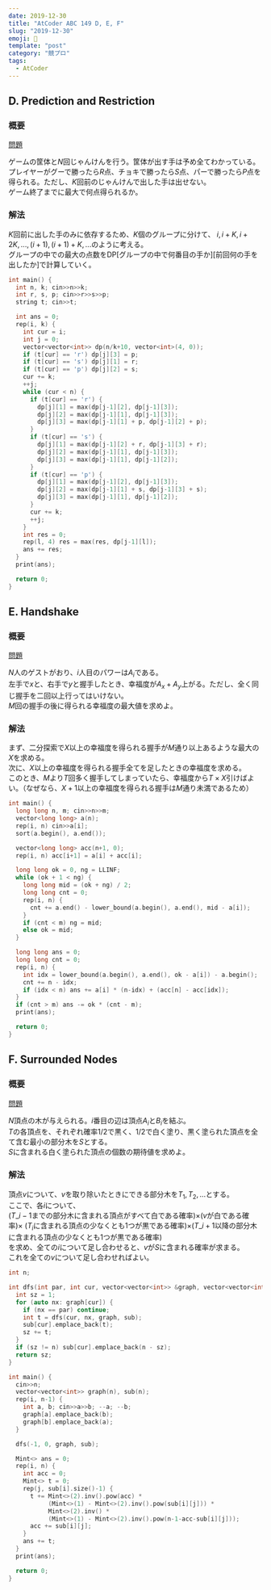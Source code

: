 ```yaml
---
date: 2019-12-30
title: "AtCoder ABC 149 D, E, F"
slug: "2019-12-30"
emoji: 🐎
template: "post"
category: "競プロ"
tags:
  - AtCoder
---
```


## D. Prediction and Restriction

### 概要

[問題](https://atcoder.jp/contests/abc149/tasks/abc149_d)

ゲームの筐体と$N$回じゃんけんを行う。筐体が出す手は予め全てわかっている。  
プレイヤーがグーで勝ったら$R$点、チョキで勝ったら$S$点、パーで勝ったら$P$点を得られる。ただし、$K$回前のじゃんけんで出した手は出せない。  
ゲーム終了までに最大で何点得られるか。

### 解法

$K$回前に出した手のみに依存するため、$K$個のグループに分けて、
$i, i+K, i+2K, ... , (i+1), (i+1)+K, ...$のように考える。  
グループの中での最大の点数をDP[グループの中で何番目の手か][前回何の手を出したか]で計算していく。

```cpp
int main() {
  int n, k; cin>>n>>k;
  int r, s, p; cin>>r>>s>>p;
  string t; cin>>t;

  int ans = 0;
  rep(i, k) {
    int cur = i;
    int j = 0;
    vector<vector<int>> dp(n/k+10, vector<int>(4, 0));
    if (t[cur] == 'r') dp[j][3] = p;
    if (t[cur] == 's') dp[j][1] = r;
    if (t[cur] == 'p') dp[j][2] = s;
    cur += k;
    ++j;
    while (cur < n) {
      if (t[cur] == 'r') {
        dp[j][1] = max(dp[j-1][2], dp[j-1][3]);
        dp[j][2] = max(dp[j-1][1], dp[j-1][3]);
        dp[j][3] = max(dp[j-1][1] + p, dp[j-1][2] + p);
      }
      if (t[cur] == 's') {
        dp[j][1] = max(dp[j-1][2] + r, dp[j-1][3] + r);
        dp[j][2] = max(dp[j-1][1], dp[j-1][3]);
        dp[j][3] = max(dp[j-1][1], dp[j-1][2]);
      }
      if (t[cur] == 'p') {
        dp[j][1] = max(dp[j-1][2], dp[j-1][3]);
        dp[j][2] = max(dp[j-1][1] + s, dp[j-1][3] + s);
        dp[j][3] = max(dp[j-1][1], dp[j-1][2]);
      }
      cur += k;
      ++j;
    }
    int res = 0;
    rep(l, 4) res = max(res, dp[j-1][l]);
    ans += res;
  }
  print(ans);

  return 0;
}
```

## E. Handshake

### 概要

[問題](https://atcoder.jp/contests/abc149/tasks/abc149_e)

$N$人のゲストがおり、$i$人目のパワーは$A_i$である。  
左手で$x$と、右手で$y$と握手したとき、幸福度が$A_x+A_y$上がる。ただし、全く同じ握手を二回以上行ってはいけない。  
$M$回の握手の後に得られる幸福度の最大値を求めよ。

### 解法

まず、二分探索で$X$以上の幸福度を得られる握手が$M$通り以上あるような最大の$X$を求める。  
次に、$X$以上の幸福度を得られる握手全てを足したときの幸福度を求める。  
このとき、$M$より$T$回多く握手してしまっていたら、幸福度から$T \times X$引けばよい。（なぜなら、$X+1$以上の幸福度を得られる握手は$M$通り未満であるため）

```cpp
int main() {
  long long n, m; cin>>n>>m;
  vector<long long> a(n);
  rep(i, n) cin>>a[i];
  sort(a.begin(), a.end());

  vector<long long> acc(n+1, 0);
  rep(i, n) acc[i+1] = a[i] + acc[i];

  long long ok = 0, ng = LLINF;
  while (ok + 1 < ng) {
    long long mid = (ok + ng) / 2;
    long long cnt = 0;
    rep(i, n) {
      cnt += a.end() - lower_bound(a.begin(), a.end(), mid - a[i]);
    }
    if (cnt < m) ng = mid;
    else ok = mid;
  }

  long long ans = 0;
  long long cnt = 0;
  rep(i, n) {
    int idx = lower_bound(a.begin(), a.end(), ok - a[i]) - a.begin();
    cnt += n - idx;
    if (idx < n) ans += a[i] * (n-idx) + (acc[n] - acc[idx]);
  }
  if (cnt > m) ans -= ok * (cnt - m);
  print(ans);

  return 0;
}
```

## F. Surrounded Nodes

### 概要

[問題](https://atcoder.jp/contests/abc149/tasks/abc149_f)

$N$頂点の木が与えられる。$i$番目の辺は頂点$A_i$と$B_i$を結ぶ。  
$T$の各頂点を、それぞれ確率$1 / 2$で黒く、$1 / 2$で白く塗り、黒く塗られた頂点を全て含む最小の部分木を$S$とする。  
$S$に含まれる白く塗られた頂点の個数の期待値を求めよ。

### 解法

頂点$v$について、$v$を取り除いたときにできる部分木を$T_1, T_2, ...$とする。  
ここで、各$i$について、  
($T\_{i-1}$までの部分木に含まれる頂点がすべて白である確率)×($v$が白である確率)×
($T_i$に含まれる頂点の少なくとも1つが黒である確率)×($T\_{i+1}$以降の部分木に含まれる頂点の少なくとも1つが黒である確率)  
を求め、全ての$i$について足し合わせると、$v$が$S$に含まれる確率が求まる。  
これを全ての$v$について足し合わせればよい。

```cpp
int n;

int dfs(int par, int cur, vector<vector<int>> &graph, vector<vector<int>> &sub) {
  int sz = 1;
  for (auto nx: graph[cur]) {
    if (nx == par) continue;
    int t = dfs(cur, nx, graph, sub);
    sub[cur].emplace_back(t);
    sz += t;
  }
  if (sz != n) sub[cur].emplace_back(n - sz);
  return sz;
}

int main() {
  cin>>n;
  vector<vector<int>> graph(n), sub(n);
  rep(i, n-1) {
    int a, b; cin>>a>>b; --a; --b;
    graph[a].emplace_back(b);
    graph[b].emplace_back(a);
  }

  dfs(-1, 0, graph, sub);

  Mint<> ans = 0;
  rep(i, n) {
    int acc = 0;
    Mint<> t = 0;
    rep(j, sub[i].size()-1) {
      t += Mint<>(2).inv().pow(acc) *
           (Mint<>(1) - Mint<>(2).inv().pow(sub[i][j])) *
           Mint<>(2).inv() *
           (Mint<>(1) - Mint<>(2).inv().pow(n-1-acc-sub[i][j]));
      acc += sub[i][j];
    }
    ans += t;
  }
  print(ans);

  return 0;
}
```
